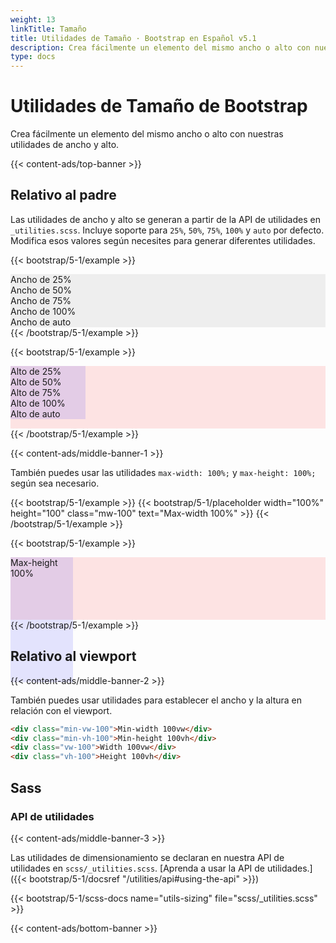 ```yaml
---
weight: 13
linkTitle: Tamaño
title: Utilidades de Tamaño · Bootstrap en Español v5.1
description: Crea fácilmente un elemento del mismo ancho o alto con nuestras utilidades de ancho y alto.
type: docs
---
```


# Utilidades de Tamaño de Bootstrap

Crea fácilmente un elemento del mismo ancho o alto con nuestras utilidades de ancho y alto.

{{< content-ads/top-banner >}}

## Relativo al padre

Las utilidades de ancho y alto se generan a partir de la API de utilidades en `_utilities.scss`. Incluye soporte para `25%`, `50%`, `75%`, `100%` y `auto` por defecto. Modifica esos valores según necesites para generar diferentes utilidades.

{{< bootstrap/5-1/example >}}
<div class="w-25 p-3" style="background-color: #eee;">Ancho de 25%</div>
<div class="w-50 p-3" style="background-color: #eee;">Ancho de 50%</div>
<div class="w-75 p-3" style="background-color: #eee;">Ancho de 75%</div>
<div class="w-100 p-3" style="background-color: #eee;">Ancho de 100%</div>
<div class="w-auto p-3" style="background-color: #eee;">Ancho de auto</div>
{{< /bootstrap/5-1/example >}}

{{< bootstrap/5-1/example >}}
<div style="height: 100px; background-color: rgba(255,0,0,0.1);">
  <div class="h-25 d-inline-block" style="width: 120px; background-color: rgba(0,0,255,.1)">Alto de 25%</div>
  <div class="h-50 d-inline-block" style="width: 120px; background-color: rgba(0,0,255,.1)">Alto de 50%</div>
  <div class="h-75 d-inline-block" style="width: 120px; background-color: rgba(0,0,255,.1)">Alto de 75%</div>
  <div class="h-100 d-inline-block" style="width: 120px; background-color: rgba(0,0,255,.1)">Alto de 100%</div>
  <div class="h-auto d-inline-block" style="width: 120px; background-color: rgba(0,0,255,.1)">Alto de auto</div>
</div>
{{< /bootstrap/5-1/example >}}

{{< content-ads/middle-banner-1 >}}

También puedes usar las utilidades `max-width: 100%;` y `max-height: 100%;` según sea necesario.

{{< bootstrap/5-1/example >}}
{{< bootstrap/5-1/placeholder width="100%" height="100" class="mw-100" text="Max-width 100%" >}}
{{< /bootstrap/5-1/example >}}

{{< bootstrap/5-1/example >}}
<div style="height: 100px; background-color: rgba(255,0,0,.1);">
  <div class="mh-100" style="width: 100px; height: 200px; background-color: rgba(0,0,255,.1);">Max-height 100%</div>
</div>
{{< /bootstrap/5-1/example >}}

## Relativo al viewport

{{< content-ads/middle-banner-2 >}}

También puedes usar utilidades para establecer el ancho y la altura en relación con el viewport.

```html
<div class="min-vw-100">Min-width 100vw</div>
<div class="min-vh-100">Min-height 100vh</div>
<div class="vw-100">Width 100vw</div>
<div class="vh-100">Height 100vh</div>
```

## Sass

### API de utilidades

{{< content-ads/middle-banner-3 >}}

Las utilidades de dimensionamiento se declaran en nuestra API de utilidades en `scss/_utilities.scss`. [Aprenda a usar la API de utilidades.]({{< bootstrap/5-1/docsref "/utilities/api#using-the-api" >}})

{{< bootstrap/5-1/scss-docs name="utils-sizing" file="scss/_utilities.scss" >}}

{{< content-ads/bottom-banner >}}
